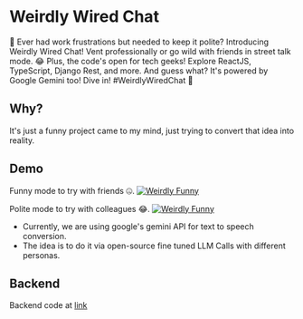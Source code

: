 # Weirdly Wired Chat

🤯 Ever had work frustrations but needed to keep it polite? Introducing Weirdly Wired Chat! Vent professionally or go wild with friends in street talk mode. 😂 Plus, the code's open for tech geeks! Explore ReactJS, TypeScript, Django Rest, and more. And guess what? It's powered by Google Gemini too! Dive in! #WeirdlyWiredChat 🚀

## Why?

It's just a funny project came to my mind, just trying to convert that idea into reality.

## Demo

Funny mode to try with friends 🤐.
[![Weirdly Funny](https://img.youtube.com/vi/4KI36T4qfpk/0.jpg)](https://www.youtube.com/watch?v=4KI36T4qfpk)

Polite mode to try with colleagues 😂.
[![Weirdly Funny](https://img.youtube.com/vi/r4Dcg7pMFWI/0.jpg)](https://www.youtube.com/watch?v=r4Dcg7pMFWI)

- Currently, we are using google's gemini API for text to speech conversion.
- The idea is to do it via open-source fine tuned LLM Calls with different personas.

## Backend

Backend code at [link](https://github.com/aj-jaiswal007/WeirdlyWired.CoreAPIs)

